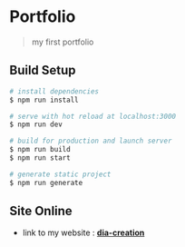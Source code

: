 # Portfolio

> my first portfolio

## Build Setup

``` bash
# install dependencies
$ npm run install

# serve with hot reload at localhost:3000
$ npm run dev

# build for production and launch server
$ npm run build
$ npm run start

# generate static project
$ npm run generate
```

## Site Online

* link to my website : [**dia-creation**](https://dia-creation.netlify.com/)
